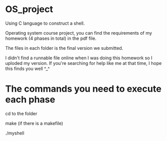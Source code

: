 # OS_project

 Using C language to construct a shell.

 Operating system course project, you can find the requirements of my homework (4 phases in total) in the pdf file. 

 The files in each folder is the final version we submitted.
 
 I didn't find a runnable file online when I was doing this homework so I uploded my version. If you're searching for help like me at that time, I hope this finds you well ^_^


# The commands you need to execute each phase
 
 cd to the folder
 
 make (if there is a makefile)
 
 ./myshell
